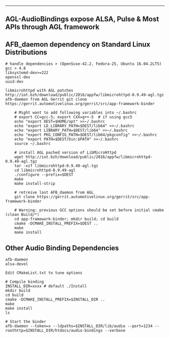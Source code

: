 ------------------------------------------------------------------------
AGL-AudioBindings expose ALSA, Pulse & Most APIs through AGL framework
------------------------------------------------------------------------


AFB_daemon dependency on Standard Linux Distributions
-------------------------------------------------------
    # handle dependencies > (OpenSuse-42.2, Fedora-25, Ubuntu 16.04.2LTS)
    gcc > 4.8
    libsystemd-dev>=222
    openssl-dev
    uuid-dev

    libmicrohttpd with AGL patches http://iot.bzh/download/public/2016/appfw/libmicrohttpd-0.9.49-agl.tgz
    afb-daemon from AGL Gerrit git clone https://gerrit.automotivelinux.org/gerrit/src/app-framework-binder

```
    # Might want to add following variables into ~/.bashrc
    # export CC=gcc-5; export CXX=g++-5  # if using gcc5
    echo "export DEST=$HOME/opt" >>~/.bashrc
    echo "export LD_LIBRARY_PATH=$DEST/lib64" >>~/.bashrc
    echo "export LIBRARY_PATH=$DEST/lib64" >>~/.bashrc
    echo "export PKG_CONFIG_PATH=$DEST/lib64/pkgconfig" >>~/.bashrc
    echo "export PATH=$DEST/bin:$PATH" >>~/.bashrc
    source ~/.bashrc

    # install AGL pached version of LibMicroHttpd
    wget http://iot.bzh/download/public/2016/appfw/libmicrohttpd-0.9.49-agl.tgz
    tar -xzf libmicrohttpd-0.9.49-agl.tgz
    cd libmicrohttpd-0.9.49-agl
    ./configure --prefix=$DEST
    make
    make install-strip

    # retreive last AFB_daemon from AGL
    git clone https://gerrit.automotivelinux.org/gerrit/src/app-framework-binder

    # Warning: previous GCC options should be set before initial cmake (clean Build/*)
    cd app-framework-binder; mkdir build; cd build 
    cmake -DCMAKE_INSTALL_PREFIX=$DEST ..
    make
    make install 
```

Other Audio Binding Dependencies
----------------------------------
    afb-daemon
    alsa-devel

    Edit CMakeList.txt to tune options


```
# Compile binding
INSTALL_DIR=xxxx # default ./Install
mkdir build
cd build
cmake -DCMAKE_INSTALL_PREFIX=$INSTALL_DIR ..
make
make install
ls

# Start the binder
afb-daemon --token=x --ldpaths=$INSTALL_DIR/lib/audio --port=1234 --roothttp=$INSTALL_DIR/htdocs/audio-bindings --verbose
```


